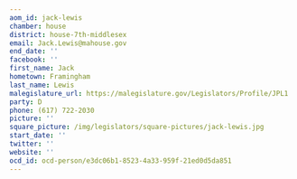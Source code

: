 ```yaml
---
aom_id: jack-lewis
chamber: house
district: house-7th-middlesex
email: Jack.Lewis@mahouse.gov
end_date: ''
facebook: ''
first_name: Jack
hometown: Framingham
last_name: Lewis
malegislature_url: https://malegislature.gov/Legislators/Profile/JPL1
party: D
phone: (617) 722-2030
picture: ''
square_picture: /img/legislators/square-pictures/jack-lewis.jpg
start_date: ''
twitter: ''
website: ''
ocd_id: ocd-person/e3dc06b1-8523-4a33-959f-21ed0d5da851
---
```

